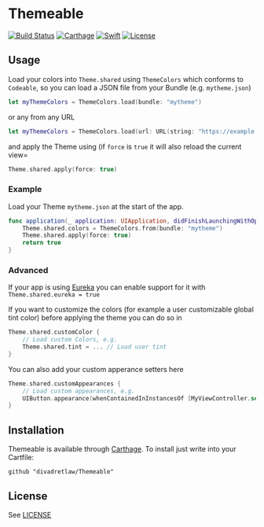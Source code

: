 # Themeable

[![Build Status](https://img.shields.io/travis/divadretlaw/Themeable.svg?style=flat-square)](https://travis-ci.org/divadretlaw/Themeable) [![Carthage](https://img.shields.io/badge/Carthage-compatible-4BC51D.svg?style=flat-square)](https://github.com/Carthage/Carthage) [![Swift](https://img.shields.io/badge/swift-4.0-orange.svg?style=flat-square)](https://swift.org)
[![License](https://img.shields.io/github/license/divadretlaw/Themeable.svg?style=flat-square)](LICENSE)

## Usage

Load your colors into `Theme.shared` using `ThemeColors` which conforms to `Codeable`, so you can load a JSON file from your Bundle (e.g. `mytheme.json`)

```swift
let myThemeColors = ThemeColors.load(bundle: "mytheme")
```

or any from any URL

```swift
let myThemeColors = ThemeColors.load(url: URL(string: "https://example.com/mytheme.json")!)
```

and apply the Theme using (if `force` is `true` it will also reload the current view=

```swift
Theme.shared.apply(force: true)
```

### Example

Load your Theme `mytheme.json` at the start of the app.

```swift
func application(_ application: UIApplication, didFinishLaunchingWithOptions launchOptions: [UIApplicationLaunchOptionsKey: Any]?) -> Bool {
    Theme.shared.colors = ThemeColors.from(bundle: "mytheme")
    Theme.shared.apply(force: true)
    return true
}
```

### Advanced

If your app is using [Eureka](https://github.com/xmartlabs/Eureka) you can enable support for it with `Theme.shared.eureka = true`

If you want to customize the colors (for example a user customizable global tint color) before applying the theme you can do so in 

```swift
Theme.shared.customColor {
	// Load custom Colors, e.g.
	Theme.shared.tint = ... // Load user tint 
}
```

You can also add your custom apperance setters here

```swift
Theme.shared.customAppearances {
	// Load custom appearances, e.g.
	UIButton.appearance(whenContainedInInstancesOf [MyViewController.self]).backgroundColor = .green
}
```

## Installation

Themeable is available through [Carthage](https://github.com/Carthage/Carthage). To install just write into your Cartfile:
 
```
github "divadretlaw/Themeable"
```

## License

See [LICENSE](LICENSE)
